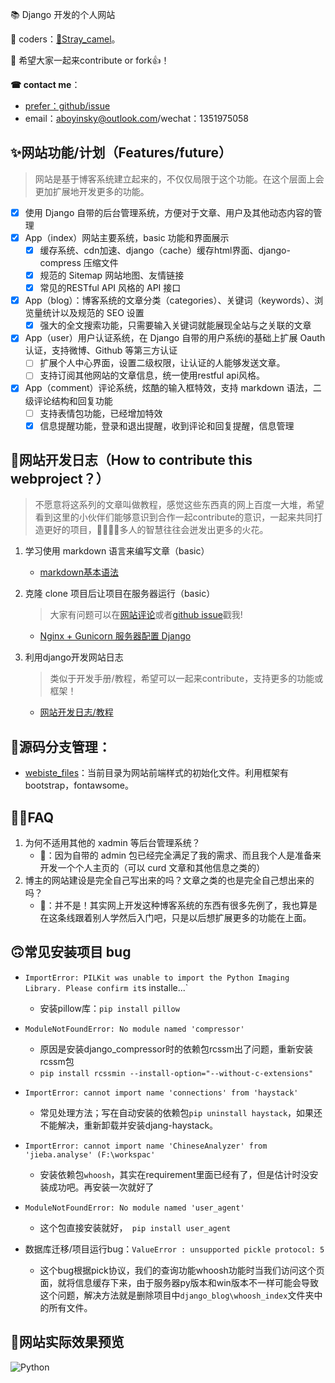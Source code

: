 📚 Django 开发的个人网站

🐒 coders：[🐫Stray_camel](https://github.com/Freen247)。

🐾 希望大家一起来contribute or fork👍！

**☎ contact me**：
- [prefer：github/issue](https://github.com/Freen247/django_blog/issues)
- email：aboyinsky@outlook.com/wechat：1351975058

## ✨网站功能/计划（Features/future）
> 网站是基于博客系统建立起来的，不仅仅局限于这个功能。在这个层面上会更加扩展地开发更多的功能。

- [x] 使用 Django 自带的后台管理系统，方便对于文章、用户及其他动态内容的管理
- [x] App（index）网站主要系统，basic 功能和界面展示
    - [x] 缓存系统、cdn加速、django（cache）缓存html界面、django-compress 压缩文件
    - [x] 规范的 Sitemap 网站地图、友情链接
    - [x] 常见的RESTful API 风格的 API 接口
- [x] App（blog）：博客系统的文章分类（categories）、关键词（keywords）、浏览量统计以及规范的 SEO 设置
    - [x] 强大的全文搜索功能，只需要输入关键词就能展现全站与之关联的文章
- [x] App（user）用户认证系统，在 Django 自带的用户系统i的基础上扩展 Oauth 认证，支持微博、Github 等第三方认证
    - [ ] 扩展个人中心界面，设置二级权限，让认证的人能够发送文章。
    - [ ] 支持订阅其他网站的文章信息，统一使用restful api风格。
- [x] App（comment）评论系统，炫酷的输入框特效，支持 markdown 语法，二级评论结构和回复功能
    - [ ] 支持表情包功能，已经增加特效
    - [x] 信息提醒功能，登录和退出提醒，收到评论和回复提醒，信息管理

## 🐾网站开发日志（How to contribute this webproject？）
> 不愿意将这系列的文章叫做教程，感觉这些东西真的网上百度一大堆，希望看到这里的小伙伴们能够意识到合作一起contribute的意识，一起来共同打造更好的项目，👨‍👨‍👦‍👦多人的智慧往往会迸发出更多的火花。

1. 学习使用 markdown 语言来编写文章（basic）
    - [markdown基本语法](https://boywithacoin.cn/article/markdownji-ben-yu-fa/)
2. 克隆 clone 项目后让项目在服务器运行（basic）
    > 大家有问题可以在[网站评论](https://boywithacoin.cn/)或者[github issue](https://github.com/Freen247/django_blog/issues)戳我!
	
    - [Nginx + Gunicorn 服务器配置 Django](https://boywithacoin.cn/article/nginx-gunicorn-fu-wu-qi-pei-zhi-django/)

3. 利用django开发网站日志
    >类似于开发手册/教程，希望可以一起来contribute，支持更多的功能或框架！
    - [网站开发日志/教程](https://boywithacoin.cn/timeline)
    
## 🌲源码分支管理：
- [webiste_files](https://github.com/Freen247/django_blog/tree/website_files)：当前目录为网站前端样式的初始化文件。利用框架有bootstrap，fontawsome。

## 🤹‍♀️FAQ
1. 为何不适用其他的 xadmin 等后台管理系统？
    - 🐫：因为自带的 admin 包已经完全满足了我的需求、而且我个人是准备来开发一个个人主页的（可以 curd 文章和其他信息之类的）
2. 博主的网站建设是完全自己写出来的吗？文章之类的也是完全自己想出来的吗？
    - 🐫：并不是！其实网上开发这种博客系统的东西有很多先例了，我也算是在这条线跟着别人学然后入门吧，只是以后想扩展更多的功能在上面。

## 🙃常见安装项目 bug
- `ImportError: PILKit was unable to import the Python Imaging Library. Please confirm it`s installe...`
    - 安装pillow库：`pip install pillow`

- `ModuleNotFoundError: No module named 'compressor'`
    - 原因是安装django_compressor时的依赖包rcssm出了问题，重新安装rcssm包
    - `pip install rcssmin --install-option="--without-c-extensions"`

- `ImportError: cannot import name 'connections' from 'haystack' `
    - 常见处理方法；写在自动安装的依赖包`pip uninstall haystack`，如果还不能解决，重新卸载并安装djang-haystack。

- `ImportError: cannot import name 'ChineseAnalyzer' from 'jieba.analyse' (F:\workspac' `
    - 安装依赖包`whoosh`，其实在requirement里面已经有了，但是估计时没安装成功吧。再安装一次就好了

- `ModuleNotFoundError: No module named 'user_agent'`
    - 这个包直接安装就好，` pip install user_agent`

- 数据库迁移/项目运行bug：`ValueError : unsupported pickle protocol: 5`
    - 这个bug根据pick协议，我们的查询功能whoosh功能时当我们访问这个页面，就将信息缓存下来，由于服务器py版本和win版本不一样可能会导致这个问题，解决方法就是删除项目中`django_blog\whoosh_index`文件夹中的所有文件。

## 🐒网站实际效果预览
![Python](https://boywithacoin.cn/static/media/editor/TIM%E5%9B%BE%E7%89%872020010122455_20200101225818752500.png)

